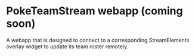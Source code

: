 # PokeTeamStream webapp (coming soon)

A webapp that is designed to connect to a corresponding StreamElements overlay widget to update its team roster remotely.

